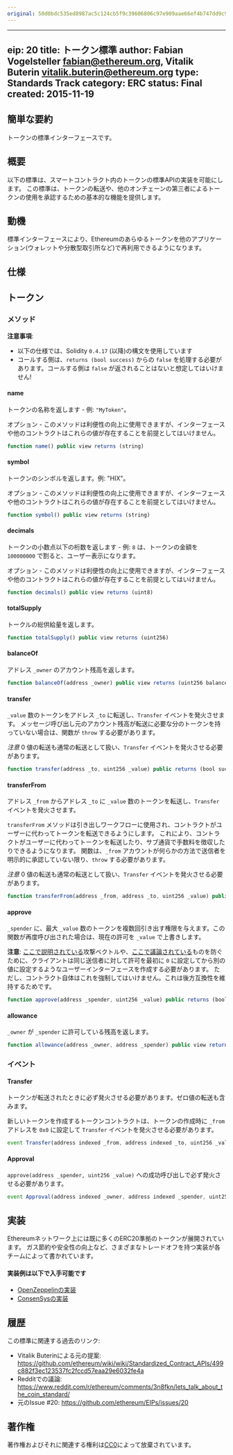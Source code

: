 ```yaml
---
original: 50d0bdc535ed8987ac5c124cb5f9c39606806c97e909aae66ef4b747dd9c93dd
---
```


---
eip: 20
title: トークン標準
author: Fabian Vogelsteller <fabian@ethereum.org>, Vitalik Buterin <vitalik.buterin@ethereum.org>
type: Standards Track
category: ERC
status: Final
created: 2015-11-19
---

## 簡単な要約

トークンの標準インターフェースです。


## 概要

以下の標準は、スマートコントラクト内のトークンの標準APIの実装を可能にします。
この標準は、トークンの転送や、他のオンチェーンの第三者によるトークンの使用を承認するための基本的な機能を提供します。


## 動機

標準インターフェースにより、Ethereumのあらゆるトークンを他のアプリケーション(ウォレットや分散型取引所など)で再利用できるようになります。


## 仕様

## トークン
### メソッド

**注意事項**:
 - 以下の仕様では、Solidity `0.4.17` (以降)の構文を使用しています
 - コールする側は、`returns (bool success)` からの `false` を処理する必要があります。コールする側は `false` が返されることはないと想定してはいけません!


#### name

トークンの名称を返します - 例: `"MyToken"`。

オプション - このメソッドは利便性の向上に使用できますが、インターフェースや他のコントラクトはこれらの値が存在することを前提としてはいけません。


``` js
function name() public view returns (string)
```


#### symbol

トークンのシンボルを返します。例: "HIX"。

オプション - このメソッドは利便性の向上に使用できますが、インターフェースや他のコントラクトはこれらの値が存在することを前提としてはいけません。

``` js
function symbol() public view returns (string)
```



#### decimals

トークンの小数点以下の桁数を返します - 例: `8` は、トークンの金額を `100000000` で割ると、ユーザー表示になります。

オプション - このメソッドは利便性の向上に使用できますが、インターフェースや他のコントラクトはこれらの値が存在することを前提としてはいけません。

``` js
function decimals() public view returns (uint8)
```


#### totalSupply

トークルの総供給量を返します。

``` js
function totalSupply() public view returns (uint256)
```



#### balanceOf

アドレス `_owner` のアカウント残高を返します。

``` js
function balanceOf(address _owner) public view returns (uint256 balance)
```



#### transfer

`_value` 数のトークンをアドレス `_to` に転送し、`Transfer` イベントを発火させます。
メッセージ呼び出し元のアカウント残高が転送に必要な分のトークンを持っていない場合は、関数が `throw` する必要があります。

*注意* 0 値の転送も通常の転送として扱い、`Transfer` イベントを発火させる必要があります。

``` js
function transfer(address _to, uint256 _value) public returns (bool success)
```



#### transferFrom

アドレス `_from` からアドレス `_to` に `_value` 数のトークンを転送し、`Transfer` イベントを発火させます。

`transferFrom` メソッドは引き出しワークフローに使用され、コントラクトがユーザーに代わってトークンを転送できるようにします。
これにより、コントラクトがユーザーに代わってトークンを転送したり、サブ通貨で手数料を徴収したりできるようになります。
関数は、`_from` アカウントが何らかの方法で送信者を明示的に承認していない限り、`throw` する必要があります。

*注意* 0 値の転送も通常の転送として扱い、`Transfer` イベントを発火させる必要があります。

``` js
function transferFrom(address _from, address _to, uint256 _value) public returns (bool success)
```



#### approve

`_spender` に、最大 `_value` 数のトークンを複数回引き出す権限を与えます。この関数が再度呼び出された場合は、現在の許可を `_value` で上書きします。

**注意**: [ここで説明されている](https://docs.google.com/document/d/1YLPtQxZu1UAvO9cZ1O2RPXBbT0mooh4DYKjA_jp-RLM/)攻撃ベクトルや、[ここで議論されている](https://github.com/ethereum/EIPs/issues/20#issuecomment-263524729)ものを防ぐために、クライアントは同じ送信者に対して許可を最初に `0` に設定してから別の値に設定するようなユーザーインターフェースを作成する必要があります。
ただし、コントラクト自体はこれを強制してはいけません。これは後方互換性を維持するためです。

``` js
function approve(address _spender, uint256 _value) public returns (bool success)
```


#### allowance

`_owner` が `_spender` に許可している残高を返します。

``` js
function allowance(address _owner, address _spender) public view returns (uint256 remaining)
```



### イベント


#### Transfer

トークンが転送されたときに必ず発火させる必要があります。ゼロ値の転送も含みます。

新しいトークンを作成するトークンコントラクトは、トークンの作成時に `_from` アドレスを `0x0` に設定して `Transfer` イベントを発火させる必要があります。

``` js
event Transfer(address indexed _from, address indexed _to, uint256 _value)
```



#### Approval

`approve(address _spender, uint256 _value)` への成功呼び出しで必ず発火させる必要があります。

``` js
event Approval(address indexed _owner, address indexed _spender, uint256 _value)
```



## 実装

Ethereumネットワーク上には既に多くのERC20準拠のトークンが展開されています。
ガス節約や安全性の向上など、さまざまなトレードオフを持つ実装が各チームによって書かれています。

#### 実装例は以下で入手可能です
- [OpenZeppelinの実装](../assets/eip-20/OpenZeppelin-ERC20.sol)
- [ConsenSysの実装](../assets/eip-20/Consensys-EIP20.sol)


## 履歴

この標準に関連する過去のリンク:

- Vitalik Buterinによる元の提案: https://github.com/ethereum/wiki/wiki/Standardized_Contract_APIs/499c882f3ec123537fc2fccd57eaa29e6032fe4a
- Redditでの議論: https://www.reddit.com/r/ethereum/comments/3n8fkn/lets_talk_about_the_coin_standard/
- 元のIssue #20: https://github.com/ethereum/EIPs/issues/20



## 著作権
著作権およびそれに関連する権利は[CC0](../LICENSE.md)によって放棄されています。